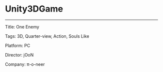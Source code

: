 # Unity3DGame

------------

Title: One Enemy

Tags: 3D, Quarter-view, Action, Souls Like

Platform: PC

Director: jOoN

Company: π-o-neer

